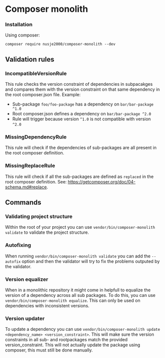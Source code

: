 # Composer monolith

### Installation
Using composer:
```
composer require nusje2000/composer-monolith --dev
```

## Validation rules
### IncompatibleVersionRule
This rule checks the version constraint of dependencies in subpacakges and compares them with the version constraint on that same dependency in the root composer.json file. Example:
 - Sub-package `foo/foo-package` has a dependency on `bar/bar-package ^1.0`
 - Root composer.json defines a dependency on `bar/bar-package ^2.0`
 - Rule will trigger because version `^1.0` is not compatible with version `^2.0`

### MissingDependencyRule
This rule will check if the dependencies of sub-packages are all present in the root composer definition.

### MissingReplaceRule
This rule will check if all the sub-packages are defined as `replaced` in the root composer definition. See: https://getcomposer.org/doc/04-schema.md#replace.

## Commands
### Validating project structure
Within the root of your project you can use `vendor/bin/composer-monolith validate`
to validate the project structure.

### Autofixing
When running `vendor/bin/composer-monolith validate` you can add the
`--autofix` option and then the validator will try to fix the
problems outputed by the validator.

### Version equalizer
When in a monolithic repository it might come in helpfull to equalize
the version of a dependency across all sub packages. To do this, you
can use `vendor/bin/composer-monolith equalize`. This can only be used
on dependencies with inconsistent versions.

### Version updater
To update a dependency you can use
`vendor/bin/composer-monolith update <dependency_name> <version_constraint>`.
This will make sure the version constraints in all sub- and rootpackages
match the provided version_constraint. This will not actually update the
package using composer, this must still be done manually.

